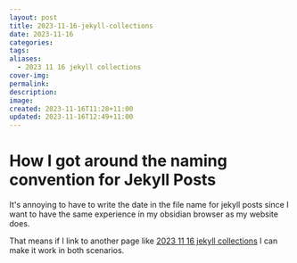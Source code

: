 ```yaml
---
layout: post
title: 2023-11-16-jekyll-collections
date: 2023-11-16
categories: 
tags: 
aliases:
  - 2023 11 16 jekyll collections
cover-img: 
permalink: 
description: 
image: 
created: 2023-11-16T11:28+11:00
updated: 2023-11-16T12:49+11:00
---
```



# How I got around the naming convention for Jekyll Posts
It's annoying to have to write the date in the file name for jekyll posts since I want to have the same experience in my obsidian browser as my website does.

That means if I link to another page like [2023 11 16 jekyll collections](2023-11-16-jekyll-collections.md) I can make it work in both scenarios.